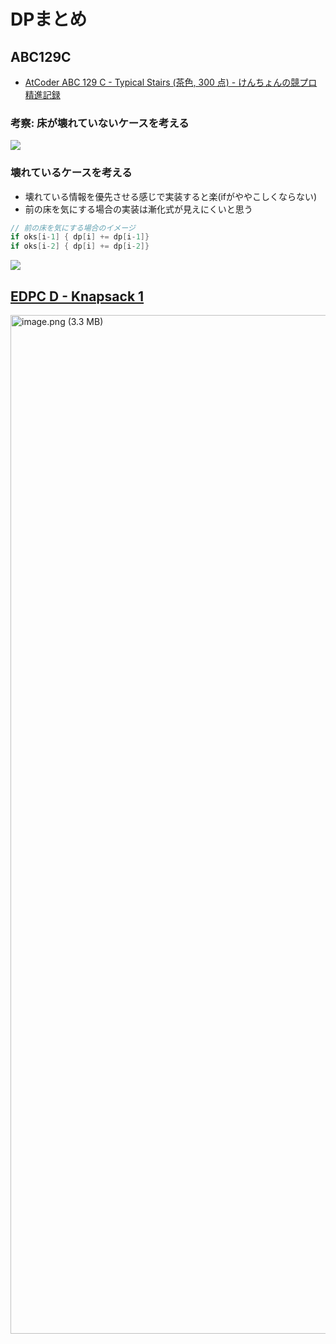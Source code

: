 # DPまとめ

## ABC129C

- [AtCoder ABC 129 C - Typical Stairs (茶色, 300 点) - けんちょんの競プロ精進記録](https://drken1215.hatenablog.com/entry/2019/06/10/140000)

### 考察: 床が壊れていないケースを考える

![](https://i.imgur.com/Gu9LSQb.jpg)

### 壊れているケースを考える

- 壊れている情報を優先させる感じで実装すると楽(ifがややこしくならない)
- 前の床を気にする場合の実装は漸化式が見えにくいと思う

```go
// 前の床を気にする場合のイメージ
if oks[i-1] { dp[i] += dp[i-1]}
if oks[i-2] { dp[i] += dp[i-2]}
```

![](https://i.imgur.com/lZXk8es.jpg)

## [EDPC D - Knapsack 1](https://atcoder.jp/contests/dp/tasks/dp_d)

<img width="1630" alt="image.png (3.3 MB)" src="https://img.esa.io/uploads/production/attachments/6586/2021/07/15/21054/895e282e-b3f1-484f-bd66-2757ec971984.png">
